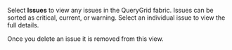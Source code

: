 
Select **Issues** to view any issues in the QueryGrid fabric. Issues can be sorted as critical, current, or warning. Select an individual issue to view the full details.

Once you delete an issue it is removed from this view.

